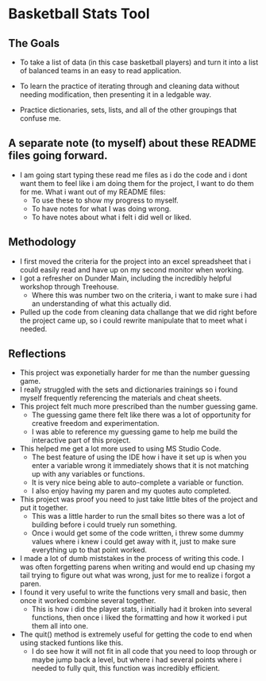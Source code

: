 # Basketball Stats Tool

## The Goals
  - To take a list of data (in this case basketball players) and turn it into a list of balanced teams in an easy to read application.
  - To learn the practice of iterating through and cleaning data without needing modification, then presenting it in a ledgable way.
  
  -  Practice dictionaries, sets, lists, and all of the other groupings that confuse me.

## A separate note (to myself) about these README files going forward.

- I am going start typing these read me files as i do the code and i dont want them to feel like i am doing them for the project, I want to do them for me.
What i want out of my README files:
    - To use these to show my progress to myself.
    - To have notes for what I was doing wrong.
    - To have notes about what i felt i did well or liked. 

## Methodology
  - I first moved the criteria for the project into an excel spreadsheet that i could easily read and have up on my second monitor when working.
  - I got a refresher on Dunder Main, including the incredibly helpful workshop through Treehouse.
    - Where this was number two on the criteria, i want to make sure i had an understanding of what this actually did.
  - Pulled up the code from cleaning data challange that we did right before the project came up, so i could rewrite manipulate that to meet what i needed.



## Reflections
  - This project was exponetially harder for me than the number guessing game.
  - I really struggled with the sets and dictionaries trainings so i found myself frequently referencing the materials and cheat sheets.
  - This project felt much more prescribed than the number guessing game.
    - The guessing game there felt like there was a lot of opportunity for creative freedom and experimentation.
    - I was able to reference my guessing game to help me build the interactive part of this project.
  - This helped me get a lot more used to using MS Studio Code.
    - The best feature of using the IDE how i have it set up is when you enter a variable wrong it immediately shows that it is not matching up with any variables or functions.
    - It is very nice being able to auto-complete a variable or function.
    - I also enjoy having my paren and my quotes auto completed.
  - This project was proof you need to just take little bites of the project and put it together. 
    - This was a little harder to run the small bites so there was a lot of building before i could truely run something.
    - Once i would get some of the code written, i threw some dummy values where i knew i could get away with it, just to make sure everything up to that point worked.
  - I made a lot of dumb miststakes in the process of writing this code. I was often forgetting parens when writing and would end up chasing my tail trying to figure out what was wrong, just for me to realize i forgot a paren.
  - I found it very useful to write the functions very small and basic, then once it worked combine several together.
    - This is how i did the player stats, i initially had it broken into several functions, then once i liked the formatting and how it worked i put them all into one.
  - The quit() method is extremely useful for getting the code to end when using stacked funtions like this.  
    - I do see how it will not fit in all code that you need to loop through or maybe jump back a level, but where i had several points where i needed to fully quit, this function was incredibly efficient.
